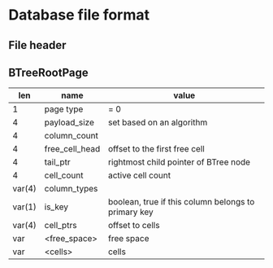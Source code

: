 # Database file format

## File header


## BTreeRootPage

| len    | name           | value                                               |
|--------|----------------|-----------------------------------------------------|
| 1      | page type      | = 0                                                 |
| 4      | payload_size   | set based on an algorithm                           |
| 4      | column_count   |                                                     |
| 4      | free_cell_head | offset to the first free cell                       |
| 4      | tail_ptr       | rightmost child pointer of BTree node               |
| 4      | cell_count     | active cell count                                   |
| var(4) | column_types   |                                                     |
| var(1) | is_key         | boolean, true if this column belongs to primary key |
| var(4) | cell_ptrs      | offset to cells                                     |
| var    | \<free_space>  | free space                                          |
| var    | \<cells>       | cells                                               |
